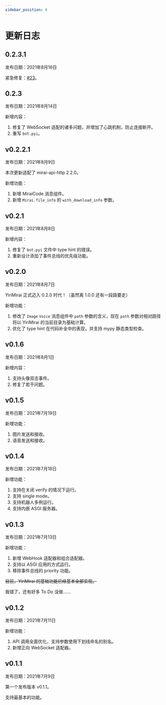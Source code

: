 ```yaml
---
sidebar_position: 6
---
```


# 更新日志

## 0.2.3.1

发布日期：2021年8月16日

紧急修复：[#23](https://github.com/YiriMiraiProject/YiriMirai/issues/23)。

## 0.2.3

发布日期：2021年8月14日

新增内容：

1. 修复了 WebSocket 适配的诸多问题，并增加了心跳机制，防止连接断开。
2. 重写 `bot.pyi`。

## v0.2.2.1

发布日期：2021年8月9日

本次更新适配了 mirai-api-http 2.2.0。

新增功能：

1. 新增 MiraiCode 消息组件。
2. 新增 `Mirai.file_info` 的 `with_download_info` 参数。

## v0.2.1

发布日期：2021年8月8日

新增内容：

1. 修复了 `bot.pyi` 文件中 type hint 的错误。
2. 重新设计添加了事件总线的优先级功能。

## v0.2.0

发布日期：2021年8月7日

YiriMirai 正式迈入 0.2.0 时代！（虽然离 1.0.0 还有一段路要走）

新增功能：

1. 修改了 `Image` `Voice` 消息组件中 `path` 参数的含义，现在 `path` 参数对相对路径将以 YiriMirai 的当前目录为基础计算。
2. 优化了 type hint 在代码补全中的表现，并支持 mypy 静态类型检查。

## v0.1.6

发布日期：2021年8月1日

新增内容：

1. 支持头像双击事件。
2. 修复了若干问题。

## v0.1.5

发布日期：2021年7月19日

新增功能：

1. 图片发送和接收。
2. 语音发送和接收。

## v0.1.4

发布日期：2021年7月18日

新增功能：

1. 支持在关闭 verify 的情况下运行。
2. 支持 single mode。
3. 支持机器人多例运行。
4. 支持内嵌 ASGI 服务器。

## v0.1.3

发布日期：2021年7月13日

新增功能：

1. 新增 WebHook 适配器和组合适配器。
2. 支持以 ASGI 应用的方式运行。
3. 移除事件总线的 priority 功能。

~~目前，YiriMirai 的基础功能已经基本全部实现。~~

我错了，还有好多 To Do 没做……

## v0.1.2

发布日期：2021年7月11日

新增功能：

1. API 调用全面优化，支持参数使用下划线命名的别名。
2. 新增正向 WebSocket 适配器。

## v0.1.1

发布日期：2021年7月9日

第一个发布版本 v0.1.1。

支持最基本的功能。
